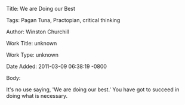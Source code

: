 Title:  We are Doing our Best

Tags:   Pagan Tuna, Practopian, critical thinking

Author: Winston Churchill

Work Title: unknown

Work Type: unknown

Date Added: 2011-03-09 06:38:19 -0800

Body: 

It's no use saying, 'We are doing our best.' You have got to succeed in doing what is necessary. 

